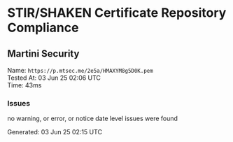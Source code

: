 # STIR/SHAKEN Certificate Repository Compliance

## Martini Security

Name: `https://p.mtsec.me/2e5a/HMAXYM8g5D0K.pem`\
Tested At: 03 Jun 25 02:06 UTC\
Time: 43ms

### Issues

no warning, or error, or notice date level issues were found

Generated: 03 Jun 25 02:15 UTC